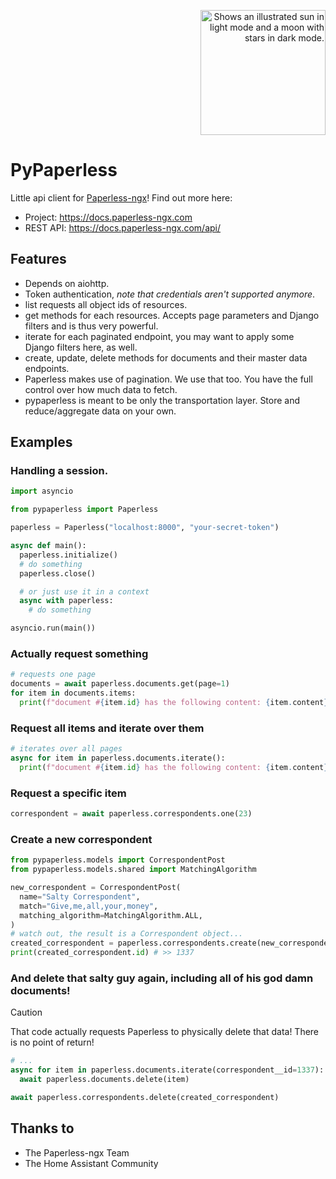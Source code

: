 <p align="right">
  <picture>
    <source media="(prefers-color-scheme: dark)" srcset="https://docs.paperless-ngx.com/assets/logo_full_white.svg#only-dark">
    <source media="(prefers-color-scheme: light)" srcset="https://docs.paperless-ngx.com/assets/logo_full_black.svg#only-light">
    <img width="200" alt="Shows an illustrated sun in light mode and a moon with stars in dark mode." src="https://docs.paperless-ngx.com/assets/logo_full_black.svg#only-light">
  </picture>
</p>

<!-- omit in toc -->

# PyPaperless

Little api client for [Paperless-ngx](https://github.com/paperless-ngx/paperless-ngx)! Find out more here:

* Project: https://docs.paperless-ngx.com
* REST API: https://docs.paperless-ngx.com/api/

## Features

- Depends on aiohttp.
- Token authentication, _note that credentials aren't supported anymore_.
- list requests all object ids of resources.
- get methods for each resources. Accepts page parameters and Django filters and is thus very powerful.
- iterate for each paginated endpoint, you may want to apply some Django filters here, as well.
- create, update, delete methods for documents and their master data endpoints.
- Paperless makes use of pagination. We use that too. You have the full control over how much data to fetch.
- pypaperless is meant to be only the transportation layer. Store and reduce/aggregate data on your own.

## Examples

### Handling a session.

```python
import asyncio

from pypaperless import Paperless

paperless = Paperless("localhost:8000", "your-secret-token")

async def main():
  paperless.initialize()
  # do something
  paperless.close()

  # or just use it in a context
  async with paperless:
    # do something

asyncio.run(main())
```

### Actually request something

```python
# requests one page
documents = await paperless.documents.get(page=1)
for item in documents.items:
  print(f"document #{item.id} has the following content: {item.content}")
```

### Request all items and iterate over them
```python
# iterates over all pages
async for item in paperless.documents.iterate():
  print(f"document #{item.id} has the following content: {item.content}")
```

### Request a specific item
```python
correspondent = await paperless.correspondents.one(23)
```

### Create a new correspondent
```python
from pypaperless.models import CorrespondentPost
from pypaperless.models.shared import MatchingAlgorithm

new_correspondent = CorrespondentPost(
  name="Salty Correspondent",
  match="Give,me,all,your,money",
  matching_algorithm=MatchingAlgorithm.ALL,
)
# watch out, the result is a Correspondent object...
created_correspondent = paperless.correspondents.create(new_correspondent)
print(created_correspondent.id) # >> 1337
```

### And delete that salty guy again, including all of his god damn documents!

> [!CAUTION]
> That code actually requests Paperless to physically delete that data! There is no point of return!
> ```python
> # ...
> async for item in paperless.documents.iterate(correspondent__id=1337):
>   await paperless.documents.delete(item)
>
> await paperless.correspondents.delete(created_correspondent)
> ```

## Thanks to

* The Paperless-ngx Team
* The Home Assistant Community
